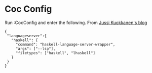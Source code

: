 # Coc Config

Run :CocConfig and enter the following.
From [Jussi Kuokkanen's blog](https://jkuokkanen109157944.wordpress.com/2020/11/10/creating-a-haskell-development-environment-with-lsp-on-nixos/)

```
{                               
 "languageserver":{                                             
   "haskell": {
     "command": "haskell-language-server-wrapper",
     "args": ["--lsp"],
     "filetypes": ["haskell", "lhaskell"]
   }
 }
}
```

